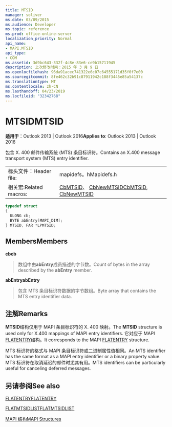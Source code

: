```yaml
---
title: MTSID
manager: soliver
ms.date: 03/09/2015
ms.audience: Developer
ms.topic: reference
ms.prod: office-online-server
localization_priority: Normal
api_name:
- MAPI.MTSID
api_type:
- COM
ms.assetid: 3d9bc643-332f-4c8e-83e6-ce9b15711945
description: 上次修改时间：2015 年 3 月 9 日
ms.openlocfilehash: 96da91acec741322e6c07c64555171d35f0f7e00
ms.sourcegitcommit: 8fe462c32b91c87911942c188f3445e85a54137c
ms.translationtype: MT
ms.contentlocale: zh-CN
ms.lasthandoff: 04/23/2019
ms.locfileid: "32342768"
---
```

# <a name="mtsid"></a><span data-ttu-id="de693-103">MTSID</span><span class="sxs-lookup"><span data-stu-id="de693-103">MTSID</span></span>

  
  
<span data-ttu-id="de693-104">**适用于**：Outlook 2013 | Outlook 2016</span><span class="sxs-lookup"><span data-stu-id="de693-104">**Applies to**: Outlook 2013 | Outlook 2016</span></span> 
  
<span data-ttu-id="de693-105">包含 X. 400 邮件传输系统 (MTS) 条目标识符。</span><span class="sxs-lookup"><span data-stu-id="de693-105">Contains an X.400 message transport system (MTS) entry identifier.</span></span> 
  
|||
|:-----|:-----|
|<span data-ttu-id="de693-106">标头文件：</span><span class="sxs-lookup"><span data-stu-id="de693-106">Header file:</span></span>  <br/> |<span data-ttu-id="de693-107">mapidefs。h</span><span class="sxs-lookup"><span data-stu-id="de693-107">Mapidefs.h</span></span>  <br/> |
|<span data-ttu-id="de693-108">相关宏:</span><span class="sxs-lookup"><span data-stu-id="de693-108">Related macros:</span></span>  <br/> |<span data-ttu-id="de693-109">[CbMTSID](cbmtsid.md)、 [CbNewMTSID](cbnewmtsid.md)</span><span class="sxs-lookup"><span data-stu-id="de693-109">[CbMTSID](cbmtsid.md), [CbNewMTSID](cbnewmtsid.md)</span></span> <br/> |
   
```cpp
typedef struct
{
  ULONG cb;
  BYTE abEntry[MAPI_DIM];
} MTSID, FAR *LPMTSID;

```

## <a name="members"></a><span data-ttu-id="de693-110">Members</span><span class="sxs-lookup"><span data-stu-id="de693-110">Members</span></span>

 <span data-ttu-id="de693-111">**cb**</span><span class="sxs-lookup"><span data-stu-id="de693-111">**cb**</span></span>
  
> <span data-ttu-id="de693-112">数组中由**abEntry**成员描述的字节数。</span><span class="sxs-lookup"><span data-stu-id="de693-112">Count of bytes in the array described by the **abEntry** member.</span></span> 
    
 <span data-ttu-id="de693-113">**abEntry**</span><span class="sxs-lookup"><span data-stu-id="de693-113">**abEntry**</span></span>
  
> <span data-ttu-id="de693-114">包含 MTS 条目标识符数据的字节数组。</span><span class="sxs-lookup"><span data-stu-id="de693-114">Byte array that contains the MTS entry identifier data.</span></span>
    
## <a name="remarks"></a><span data-ttu-id="de693-115">注解</span><span class="sxs-lookup"><span data-stu-id="de693-115">Remarks</span></span>

<span data-ttu-id="de693-116">**MTSID**结构仅用于 MAPI 条目标识符的 X. 400 映射。</span><span class="sxs-lookup"><span data-stu-id="de693-116">The **MTSID** structure is used only for X.400 mappings of MAPI entry identifiers.</span></span> <span data-ttu-id="de693-117">它对应于 MAPI [FLATENTRY](flatentry.md)结构。</span><span class="sxs-lookup"><span data-stu-id="de693-117">It corresponds to the MAPI [FLATENTRY](flatentry.md) structure.</span></span> 
  
<span data-ttu-id="de693-118">MTS 标识符的格式与 MAPI 条目标识符或二进制属性值相同。</span><span class="sxs-lookup"><span data-stu-id="de693-118">An MTS identifier has the same format as a MAPI entry identifier or a binary property value.</span></span> <span data-ttu-id="de693-119">MTS 标识符在取消延迟的邮件时尤其有用。</span><span class="sxs-lookup"><span data-stu-id="de693-119">MTS identifiers can be particularly useful for canceling deferred messages.</span></span> 
  
## <a name="see-also"></a><span data-ttu-id="de693-120">另请参阅</span><span class="sxs-lookup"><span data-stu-id="de693-120">See also</span></span>



[<span data-ttu-id="de693-121">FLATENTRY</span><span class="sxs-lookup"><span data-stu-id="de693-121">FLATENTRY</span></span>](flatentry.md)
  
[<span data-ttu-id="de693-122">FLATMTSIDLIST</span><span class="sxs-lookup"><span data-stu-id="de693-122">FLATMTSIDLIST</span></span>](flatmtsidlist.md)


[<span data-ttu-id="de693-123">MAPI 结构</span><span class="sxs-lookup"><span data-stu-id="de693-123">MAPI Structures</span></span>](mapi-structures.md)


